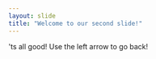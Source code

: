 ```yaml
---
layout: slide
title: "Welcome to our second slide!"
---
```

'ts all good!
Use the left arrow to go back!
